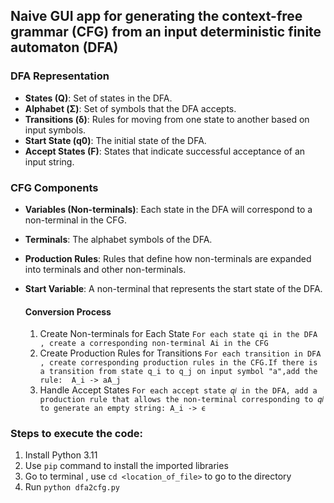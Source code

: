 ## Naive GUI app for generating the context-free grammar (CFG) from an input deterministic finite automaton (DFA)

### DFA Representation
- **States (Q)**: Set of states in the DFA.
- **Alphabet (Σ)**: Set of symbols that the DFA accepts.
- **Transitions (δ)**: Rules for moving from one state to another based on input symbols.
- **Start State (q0)**: The initial state of the DFA.
- **Accept States (F)**: States that indicate successful acceptance of an input string.

### CFG Components
- **Variables (Non-terminals)**: Each state in the DFA will correspond to a non-terminal in the CFG.
- **Terminals**: The alphabet symbols of the DFA.
- **Production Rules**: Rules that define how non-terminals are expanded into terminals and other non-terminals.
- **Start Variable**: A non-terminal that represents the start state of the DFA.

  #### Conversion Process
  1. Create Non-terminals for Each State `For each state qi in the DFA , create a corresponding non-terminal Ai in the CFG`
  2. Create Production Rules for Transitions `For each transition in DFA , create corresponding production rules in the CFG.If there is a transition from state q_i to q_j on input symbol "a",add the rule:  A_i -> aA_j`     
  4. Handle Accept States `For each accept state 𝑞𝑖 in the DFA, add a production rule that allows the non-terminal corresponding to 𝑞𝑖 to generate an empty string: A_i -> ϵ`

### Steps to execute the code:
1. Install Python 3.11
2. Use `pip` command to install the imported libraries
3. Go to terminal , use `cd <location_of_file>` to go to the directory
4. Run `python dfa2cfg.py`
  
   
